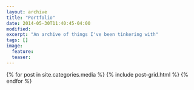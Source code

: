 ```yaml
---
layout: archive
title: "Portfolio"
date: 2014-05-30T11:40:45-04:00
modified:
excerpt: "An archive of things I've been tinkering with"
tags: []
image:
  feature:
  teaser:
---
```


<div class="tiles">
{% for post in site.categories.media %}
  {% include post-grid.html %}
{% endfor %}
</div><!-- /.tiles -->